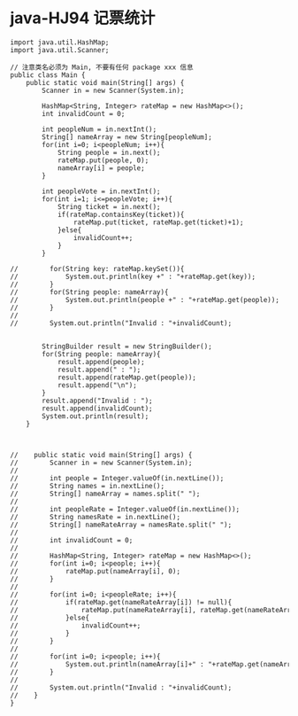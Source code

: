 # java-HJ94 记票统计


    import java.util.HashMap;
    import java.util.Scanner;
    
    // 注意类名必须为 Main, 不要有任何 package xxx 信息
    public class Main {
        public static void main(String[] args) {
            Scanner in = new Scanner(System.in);
    
            HashMap<String, Integer> rateMap = new HashMap<>();
            int invalidCount = 0;
    
            int peopleNum = in.nextInt();
            String[] nameArray = new String[peopleNum];
            for(int i=0; i<peopleNum; i++){
                String people = in.next();
                rateMap.put(people, 0);
                nameArray[i] = people;
            }
    
            int peopleVote = in.nextInt();
            for(int i=1; i<=peopleVote; i++){
                String ticket = in.next();
                if(rateMap.containsKey(ticket)){
                    rateMap.put(ticket, rateMap.get(ticket)+1);
                }else{
                    invalidCount++;
                }
            }
    
    //        for(String key: rateMap.keySet()){
    //            System.out.println(key +" : "+rateMap.get(key));
    //        }
    //        for(String people: nameArray){
    //            System.out.println(people +" : "+rateMap.get(people));
    //        }
    //
    //        System.out.println("Invalid : "+invalidCount);
    
    
            StringBuilder result = new StringBuilder();
            for(String people: nameArray){
                result.append(people);
                result.append(" : ");
                result.append(rateMap.get(people));
                result.append("\n");
            }
            result.append("Invalid : ");
            result.append(invalidCount);
            System.out.println(result);
        }
    
    
    
    //    public static void main(String[] args) {
    //        Scanner in = new Scanner(System.in);
    //
    //        int people = Integer.valueOf(in.nextLine());
    //        String names = in.nextLine();
    //        String[] nameArray = names.split(" ");
    //
    //        int peopleRate = Integer.valueOf(in.nextLine());
    //        String namesRate = in.nextLine();
    //        String[] nameRateArray = namesRate.split(" ");
    //
    //        int invalidCount = 0;
    //
    //        HashMap<String, Integer> rateMap = new HashMap<>();
    //        for(int i=0; i<people; i++){
    //            rateMap.put(nameArray[i], 0);
    //        }
    //
    //        for(int i=0; i<peopleRate; i++){
    //            if(rateMap.get(nameRateArray[i]) != null){
    //                rateMap.put(nameRateArray[i], rateMap.get(nameRateArray[i])+1);
    //            }else{
    //                invalidCount++;
    //            }
    //        }
    //
    //        for(int i=0; i<people; i++){
    //            System.out.println(nameArray[i]+" : "+rateMap.get(nameArray[i]));
    //        }
    //
    //        System.out.println("Invalid : "+invalidCount);
    //    }
    }

  

